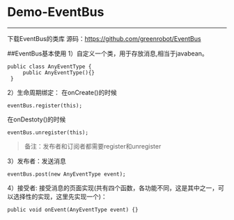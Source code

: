 # Demo-EventBus
---
下载EventBus的类库
源码：https://github.com/greenrobot/EventBus

##EventBus基本使用
1）自定义一个类，用于存放消息,相当于javabean。
```
public class AnyEventType {  
     public AnyEventType(){}  
 }  
```
2）生命周期绑定：
在onCreate()的时候
```
eventBus.register(this);
```
在onDestoty()的时候
```
eventBus.unregister(this);
```
>备注：发布者和订阅者都需要register和unregister

3）发布者：发送消息
```
eventBus.post(new AnyEventType event);  
```

4）接受者: 接受消息的页面实现(共有四个函数，各功能不同，这是其中之一，可以选择性的实现，这里先实现一个)：
```
public void onEvent(AnyEventType event) {}  
```

